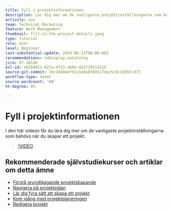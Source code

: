 ```yaml
---
title: Fyll i projektinformationen
description: Lär dig mer om de vanligaste projektinställningarna som behövs när du skapar ett projekt.
activity: use
team: Technical Marketing
feature: Work Management
thumbnail: fill-in-the-project-details.jpeg
type: Tutorial
role: User
level: Beginner
last-substantial-update: 2024-06-21T00:00:00Z
recommendations: noDisplay,noCatalog
jira: KT-10140
exl-id: a62b9421-627a-4f23-ab66-da1f29114225
source-git-commit: 7dc10404ef9123a9a8f89517dac5c8c31897cd73
workflow-type: tm+mt
source-wordcount: '69'
ht-degree: 0%

---
```


# Fyll i projektinformationen

I den här videon får du lära dig mer om de vanligaste projektinställningarna som behövs när du skapar ett projekt.

>[!VIDEO](https://video.tv.adobe.com/v/3430410/?quality=12&learn=on)


## Rekommenderade självstudiekurser och artiklar om detta ämne

* [Förstå grundläggande projektskapande](/help/manage-work/projects/understand-basic-project-creation.md)
* [Navigera på projektsidan](/help/manage-work/projects/navigate-the-project-page.md)
* [Lär dig fyra sätt att skapa ett projekt](/help/manage-work/projects/understand-other-ways-to-create-projects.md)
* [Kom igång med projektplaneringen](/help/manage-work/projects/getting-started-plan-a-project.md)
* [Redigera projekt](https://experienceleague.adobe.com/en/docs/workfront/using/manage-work/projects/manage-projects/edit-projects)
